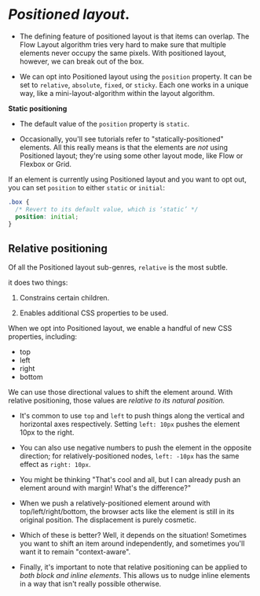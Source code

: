 # _Positioned layout_.

- The defining feature of positioned layout is that items can overlap. The Flow Layout algorithm tries very hard to make sure that multiple elements never occupy the same pixels. With positioned layout, however, we can break out of the box.

- We can opt into Positioned layout using the  `position`  property. It can be set to  `relative`,  `absolute`,  `fixed`, or  `sticky`. Each one works in a unique way, like a mini-layout-algorithm within the layout algorithm.

**Static positioning**

- The default value of the  `position`  property is  `static`.

- Occasionally, you'll see tutorials refer to "statically-positioned" elements. All this really means is that the elements are  _not_  using Positioned layout; they're using some other layout mode, like Flow or Flexbox or Grid.

If an element is currently using Positioned layout and you want to opt out, you can set  `position`  to either  `static`  or  `initial`:
```css
.box {
  /* Revert to its default value, which is ‘static’ */
  position: initial;
}
```

## Relative positioning

Of all the Positioned layout sub-genres,  `relative`  is the most subtle.

it does two things:

1.  Constrains certain children.
    
2.  Enables additional CSS properties to be used.

When we opt into Positioned layout, we enable a handful of new CSS properties, including:

-   top
-   left
-   right
-   bottom

We can use those directional values to shift the element around. With relative positioning, those values are  _relative to its natural position._

- It's common to use `top` and `left` to push things along the vertical and horizontal axes respectively. Setting `left: 10px` pushes the element 10px to the right.

- You can also use negative numbers to push the element in the opposite direction; for relatively-positioned nodes,  `left: -10px`  has the same effect as  `right: 10px`.

- You might be thinking "That's cool and all, but I can already push an element around with margin! What's the difference?"

- When we push a relatively-positioned element around with top/left/right/bottom, the browser acts like the element is still in its original position. The displacement is purely cosmetic.

- Which of these is better? Well, it depends on the situation! Sometimes you want to shift an item around independently, and sometimes you'll want it to remain "context-aware".

- Finally, it's important to note that relative positioning can be applied to _both block and inline elements_. This allows us to nudge inline elements in a way that isn't really possible otherwise.